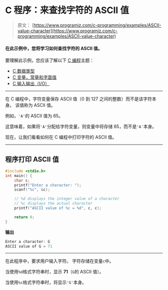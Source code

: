 # C 程序：来查找字符的 ASCII 值

> 原文： [https://www.programiz.com/c-programming/examples/ASCII-value-character](https://www.programiz.com/c-programming/examples/ASCII-value-character)

#### 在此示例中，您将学习如何查找字符的 ASCII 值。

要理解此示例，您应该了解以下 [C 编程](/c-programming "C tutorial")主题：

*   [C 数据类型](/c-programming/c-data-types)
*   [C 变量，常量和字面值](/c-programming/c-variables-constants)
*   [C 输入输出（I/O）](/c-programming/c-input-output)

* * *

在 C 编程中，字符变量保存 ASCII 值（0 到 127 之间的整数）而不是该字符本身。 该值称为 ASCII 值。

例如，`'A'`的 ASCII 值为 65。

这意味着，如果将`'A'`分配给字符变量，则变量中将存储 65，而不是`'A'`本身。

现在，让我们看看如何在 C 编程中打印字符的 ASCII 值。

* * *

## 程序打印 ASCII 值

```c
#include <stdio.h>
int main() {  
    char c;
    printf("Enter a character: ");
    scanf("%c", &c);  

    // %d displays the integer value of a character
    // %c displays the actual character
    printf("ASCII value of %c = %d", c, c);

    return 0;
} 
```

**输出**

```c
Enter a character: G
ASCII value of G = 71 
```

* * *

在此程序中，要求用户输入字符。 字符存储在变量`c`中。

当使用`%d`格式字符串时，显示 **71**（`G`的 ASCII 值）。

当使用`%c`格式字符串时，将显示`'G'`本身。